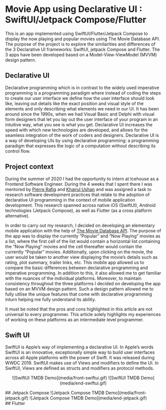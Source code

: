 # Movie App using Declarative UI : SwiftUI/Jetpack Compose/Flutter
This is an app implemented using SwiftUI/Flutter/Jetpack Compose to display the now playing and popular movies using The Movie Database API. The purpose of the project is to explore the similarities and differences of the 3 Declarative UI frameworks: SwiftUI, jetpack Compose and Flutter. The 3 apps have been developed based on a Model-View-ViewModel (MVVM) design pattern.

## Declarative UI
Declarative programming which is in contrast to the widely used imperative programming is a programming paradigm where instead of coding the steps to create our user interface we define how the user interface should look like, leaving out details like the exact position and visual style of the elements and only describing what elements we need in our UI. It has been around since the 1990s, when we had Visual Basic and Delphi with visual form designers that let you lay out the user interface of your program in an intuitive way, what you see is what you get. Declarative UI increases the speed with which new technologies are developed, and allows for the seamless integration of the work of coders and designers. Declarative UI is a way of developing UIs by using declarative programming: a programming paradigm that expresses the logic of a computation without describing its control flow.

## Project context
During the summer of 2020 I had the opportunity to intern at Icehouse as a Frontend Software Engineer. During the 4 weeks that I spent there I was mentored by [Pierre Rafiq](https://www.linkedin.com/in/pierrerafiq/) and [Khairul Ushan](https://www.linkedin.com/in/khairil-ushan-80361254/) and was assigned a task to research software development practices that relate to the adoption of declarative UI programming in the context of mobile application development. This research spanned across native iOS (SwiftUI), Android technologies (Jetpack Compose), as well as Flutter (as a cross platform alternative). 

In order to carry out my research, I decided on developing an elementary mobile application with the help of [The Movie Database API](https://www.themoviedb.org). The purpose of the app was to display the currently “Popular” and “Now Playing” movies as a list, where the first cell of the list would contain a horizontal list containing the “Now Playing” movies and the cell thereafter would contain the currently “Popular” movies. Additionally, upon clicking on the movie, the user would be taken to another view displaying the movie’s details such as rating, plot summary, trailer links, etc. This mobile app allowed us to compare the basic differences between declarative programming and imperative programming. In addition to this, it also allowed me to get familiar with the nuances of the individual platforms. Moreover, to maintain consistency throughout the three platforms I decided on developing the app based on an MVVM design pattern. Such a design pattern allowed me to fully utilise the unique features that come with declarative programming inturn helping me fully understand its ability.

It must be noted that the pros and cons highlighted in this article are not universal to every programmer. This article solely highlights my experiences of working on these platforms as an intermediate level programmer.
## Swift UI
SwiftUI is Apple’s way of implementing a declarative UI. In Apple’s words SwiftUI is an innovative, exceptionally simple way to build user interfaces across all Apple platforms with the power of Swift. It was released during WWDC 2019. SwiftUI makes use of Views and modifiers to define the UI. In SwiftUI, Views are defined as structs and modifiers as protocol methods. <br>
<p align="center">
  ![SwiftUI TMDB Demo](media/front-swiftui.gif)
  ![SwiftUI TMDB Demo](media/end-swiftui.gif)
</p>
## Jetpack Compose
![Jetpack Compose TMDB Demo](media/front-jetpack.gif)
![Jetpack Compose TMDB Demo](media/end-jetpack.gif)<br>
## Flutter

